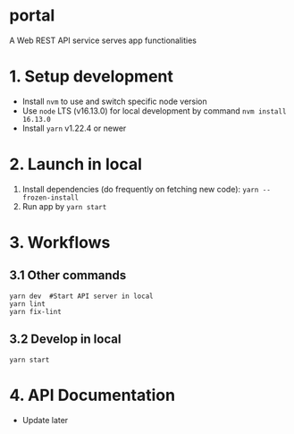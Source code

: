 # portal

A Web REST API service serves app functionalities

# 1. Setup development

- Install `nvm` to use and switch specific node version
- Use `node` LTS (v16.13.0) for local development by command `nvm install 16.13.0`
- Install `yarn` v1.22.4 or newer

# 2. Launch in local

1. Install dependencies (do frequently on fetching new code): `yarn --frozen-install`
2. Run app by `yarn start`

# 3. Workflows

## 3.1 Other commands

```
yarn dev  #Start API server in local
yarn lint
yarn fix-lint
```

## 3.2 Develop in local

`yarn start`

# 4. API Documentation

- Update later
